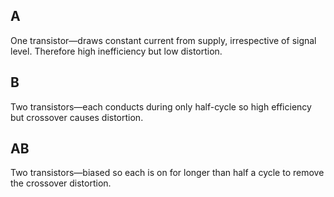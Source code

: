 ## A
One transistor—draws constant current from supply, irrespective of signal level. Therefore high inefficiency but low distortion.

## B
Two transistors—each conducts during only half-cycle so high efficiency but crossover causes distortion.

## AB
Two transistors—biased so each is on for longer than half a cycle to remove the crossover distortion.
